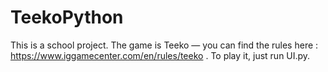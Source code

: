 # TeekoPython
This is a school project. The game is Teeko — you can find the rules here : https://www.iggamecenter.com/en/rules/teeko . To play it, just run UI.py.
